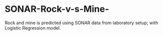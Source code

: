 # SONAR-Rock-v-s-Mine-
Rock and mine is predicted using SONAR data from laboratory setup; with Logistic Regression model.
